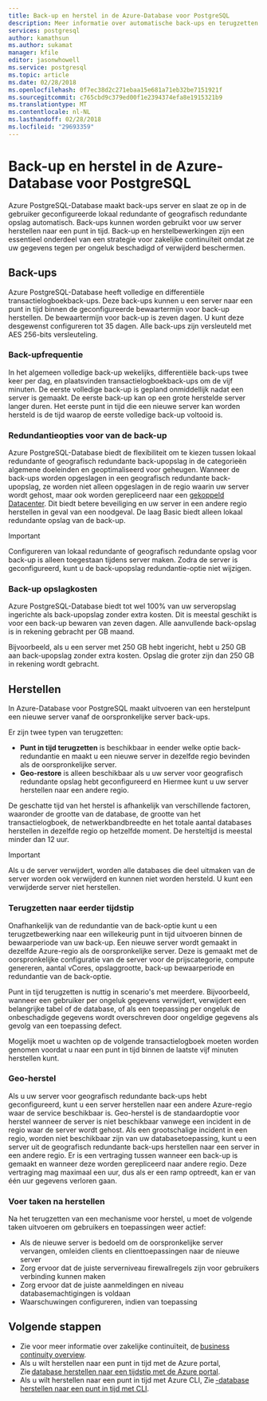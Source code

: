 ```yaml
---
title: Back-up en herstel in de Azure-Database voor PostgreSQL
description: Meer informatie over automatische back-ups en terugzetten van uw Azure-Database voor PostgreSQL-server.
services: postgresql
author: kamathsun
ms.author: sukamat
manager: kfile
editor: jasonwhowell
ms.service: postgresql
ms.topic: article
ms.date: 02/28/2018
ms.openlocfilehash: 0f7ec38d2c271ebaa15e681a71eb32be7151921f
ms.sourcegitcommit: c765cbd9c379ed00f1e2394374efa8e1915321b9
ms.translationtype: MT
ms.contentlocale: nl-NL
ms.lasthandoff: 02/28/2018
ms.locfileid: "29693359"
---
```

# <a name="backup-and-restore-in-azure-database-for-postgresql"></a>Back-up en herstel in de Azure-Database voor PostgreSQL

Azure PostgreSQL-Database maakt back-ups server en slaat ze op in de gebruiker geconfigureerde lokaal redundante of geografisch redundante opslag automatisch. Back-ups kunnen worden gebruikt voor uw server herstellen naar een punt in tijd. Back-up en herstelbewerkingen zijn een essentieel onderdeel van een strategie voor zakelijke continuïteit omdat ze uw gegevens tegen per ongeluk beschadigd of verwijderd beschermen.

## <a name="backups"></a>Back-ups

Azure PostgreSQL-Database heeft volledige en differentiële transactielogboekback-ups. Deze back-ups kunnen u een server naar een punt in tijd binnen de geconfigureerde bewaartermijn voor back-up herstellen. De bewaartermijn voor back-up is zeven dagen. U kunt deze desgewenst configureren tot 35 dagen. Alle back-ups zijn versleuteld met AES 256-bits versleuteling.

### <a name="backup-frequency"></a>Back-upfrequentie

In het algemeen volledige back-up wekelijks, differentiële back-ups twee keer per dag, en plaatsvinden transactielogboekback-ups om de vijf minuten. De eerste volledige back-up is gepland onmiddellijk nadat een server is gemaakt. De eerste back-up kan op een grote herstelde server langer duren. Het eerste punt in tijd die een nieuwe server kan worden hersteld is de tijd waarop de eerste volledige back-up voltooid is.

### <a name="backup-redundancy-options"></a>Redundantieopties voor van de back-up

Azure PostgreSQL-Database biedt de flexibiliteit om te kiezen tussen lokaal redundante of geografisch redundante back-upopslag in de categorieën algemene doeleinden en geoptimaliseerd voor geheugen. Wanneer de back-ups worden opgeslagen in een geografisch redundante back-upopslag, ze worden niet alleen opgeslagen in de regio waarin uw server wordt gehost, maar ook worden gerepliceerd naar een [gekoppeld Datacenter](https://docs.microsoft.com/azure/best-practices-availability-paired-regions). Dit biedt betere beveiliging en uw server in een andere regio herstellen in geval van een noodgeval. De laag Basic biedt alleen lokaal redundante opslag van de back-up.

> [!IMPORTANT]
> Configureren van lokaal redundante of geografisch redundante opslag voor back-up is alleen toegestaan tijdens server maken. Zodra de server is geconfigureerd, kunt u de back-upopslag redundantie-optie niet wijzigen.

### <a name="backup-storage-cost"></a>Back-up opslagkosten

Azure PostgreSQL-Database biedt tot wel 100% van uw serveropslag ingerichte als back-upopslag zonder extra kosten. Dit is meestal geschikt is voor een back-up bewaren van zeven dagen. Alle aanvullende back-opslag is in rekening gebracht per GB maand.

Bijvoorbeeld, als u een server met 250 GB hebt ingericht, hebt u 250 GB aan back-upopslag zonder extra kosten. Opslag die groter zijn dan 250 GB in rekening wordt gebracht.

## <a name="restore"></a>Herstellen

In Azure-Database voor PostgreSQL maakt uitvoeren van een herstelpunt een nieuwe server vanaf de oorspronkelijke server back-ups.

Er zijn twee typen van terugzetten:

- **Punt in tijd terugzetten** is beschikbaar in eender welke optie back-redundantie en maakt u een nieuwe server in dezelfde regio bevinden als de oorspronkelijke server.
- **Geo-restore** is alleen beschikbaar als u uw server voor geografisch redundante opslag hebt geconfigureerd en Hiermee kunt u uw server herstellen naar een andere regio.

De geschatte tijd van het herstel is afhankelijk van verschillende factoren, waaronder de grootte van de database, de grootte van het transactielogboek, de netwerkbandbreedte en het totale aantal databases herstellen in dezelfde regio op hetzelfde moment. De hersteltijd is meestal minder dan 12 uur.

> [!IMPORTANT]
> Als u de server verwijdert, worden alle databases die deel uitmaken van de server worden ook verwijderd en kunnen niet worden hersteld. U kunt een verwijderde server niet herstellen.

### <a name="point-in-time-restore"></a>Terugzetten naar eerder tijdstip

Onafhankelijk van de redundantie van de back-optie kunt u een terugzetbewerking naar een willekeurig punt in tijd uitvoeren binnen de bewaarperiode van uw back-up. Een nieuwe server wordt gemaakt in dezelfde Azure-regio als de oorspronkelijke server. Deze is gemaakt met de oorspronkelijke configuratie van de server voor de prijscategorie, compute genereren, aantal vCores, opslaggrootte, back-up bewaarperiode en redundantie van de back-optie.

Punt in tijd terugzetten is nuttig in scenario's met meerdere. Bijvoorbeeld, wanneer een gebruiker per ongeluk gegevens verwijdert, verwijdert een belangrijke tabel of de database, of als een toepassing per ongeluk de onbeschadigde gegevens wordt overschreven door ongeldige gegevens als gevolg van een toepassing defect.

Mogelijk moet u wachten op de volgende transactielogboek moeten worden genomen voordat u naar een punt in tijd binnen de laatste vijf minuten herstellen kunt.

### <a name="geo-restore"></a>Geo-herstel

Als u uw server voor geografisch redundante back-ups hebt geconfigureerd, kunt u een server herstellen naar een andere Azure-regio waar de service beschikbaar is. Geo-herstel is de standaardoptie voor herstel wanneer de server is niet beschikbaar vanwege een incident in de regio waar de server wordt gehost. Als een grootschalige incident in een regio, worden niet beschikbaar zijn van uw databasetoepassing, kunt u een server uit de geografisch redundante back-ups herstellen naar een server in een andere regio. Er is een vertraging tussen wanneer een back-up is gemaakt en wanneer deze worden gerepliceerd naar andere regio. Deze vertraging mag maximaal een uur, dus als er een ramp optreedt, kan er van één uur gegevens verloren gaan.

### <a name="perform-post-restore-tasks"></a>Voer taken na herstellen

Na het terugzetten van een mechanisme voor herstel, u moet de volgende taken uitvoeren om gebruikers en toepassingen weer actief:

- Als de nieuwe server is bedoeld om de oorspronkelijke server vervangen, omleiden clients en clienttoepassingen naar de nieuwe server
- Zorg ervoor dat de juiste serverniveau firewallregels zijn voor gebruikers verbinding kunnen maken
- Zorg ervoor dat de juiste aanmeldingen en niveau databasemachtigingen is voldaan
- Waarschuwingen configureren, indien van toepassing

## <a name="next-steps"></a>Volgende stappen

- Zie voor meer informatie over zakelijke continuïteit, de [business continuity overview](concepts-business-continuity.md).
- Als u wilt herstellen naar een punt in tijd met de Azure portal, Zie [database herstellen naar een tijdstip met de Azure portal](howto-restore-server-portal.md).
- Als u wilt herstellen naar een punt in tijd met Azure CLI, Zie [-database herstellen naar een punt in tijd met CLI](howto-restore-server-cli.md).